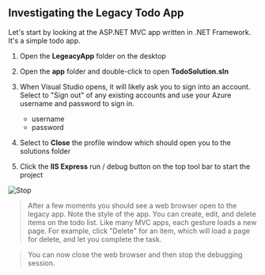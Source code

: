 ## Investigating the Legacy Todo App
Let's start by looking at the ASP.NET MVC app written in .NET Framework. It's a simple todo app.
1.	Open the **LegeacyApp** folder on the desktop
2.	Open the **app** folder and double-click to open **TodoSolution.sln**
3.	When Visual Studio opens, it will likely ask you to sign into an account. Select to "Sign out" of any existing accounts and use your Azure username and password to sign in.

       - username **<inject key="AzureAdUserEmail" />** 
       - password **<inject key="AzureAdUserPassword" />**
4.	Select to **Close** the profile window which should open you to the solutions folder
5.	Click the **IIS Express** run / debug button on the top tool bar to start the project

![Stop](image/stop.png)

>After a few moments you should see a web browser open to the legacy app. Note the style of the app. You can create, edit, and delete items on the todo list. Like many MVC apps, each gesture loads a new page. For example, click "Delete" for an item, which will load a page for delete, and let you complete the task.

>You can now close the web browser and then stop the debugging session.
       

